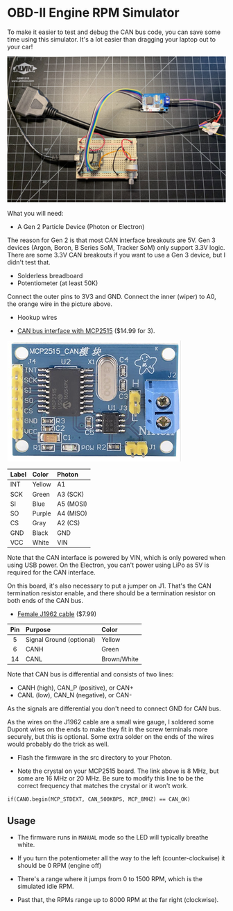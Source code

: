 # OBD-II Engine RPM Simulator

To make it easier to test and debug the CAN bus code, you can save some time using this simulator. It's a lot easier than dragging your laptop out to your car!

![Simulator](images/simulator.jpg)

What you will need:

- A Gen 2 Particle Device (Photon or Electron)

The reason for Gen 2 is that most CAN interface breakouts are 5V. Gen 3 devices (Argon, Boron, B Series SoM, Tracker SoM) only support 3.3V logic. There are some 3.3V CAN breakouts if you want to use a Gen 3 device, but I didn't test that.

- Solderless breadboard
- Potentiometer (at least 50K)

Connect the outer pins to 3V3 and GND. Connect the inner (wiper) to A0, the orange wire in the picture above.

- Hookup wires

- [CAN bus interface with MCP2515](https://www.amazon.com/gp/product/B01IV3ZSKO/ref=ppx_yo_dt_b_search_asin_title) ($14.99 for 3).

![Interface](images/interface.png)

| Label | Color | Photon |
| :--- | :--- | :--- |
| INT | Yellow |  A1 |
| SCK | Green | A3 (SCK) |
| SI | Blue | A5 (MOSI) |
| SO | Purple | A4 (MISO) |
| CS | Gray | A2 (CS) |
| GND | Black | GND |
| VCC | White | VIN |

Note that the CAN interface is powered by VIN, which is only powered when using USB power. On the Electron, you can't power using LiPo as 5V is required for the CAN interface.

On this board, it's also necessary to put a jumper on J1. That's the CAN termination resistor enable, and there should be a termination resistor on both ends of the CAN bus.

- [Female J1962 cable](https://www.amazon.com/dp/B07F16HC12/ref=nav_timeline_asin?_encoding=UTF8) ($7.99)

| Pin   | Purpose | Color |
| :---: | :--- | :--- |
| 5  | Signal Ground (optional) | Yellow |
| 6  | CANH | Green |
| 14 | CANL | Brown/White |  

Note that CAN bus is differential and consists of two lines:

- CANH (high), CAN_P (positive), or CAN+
- CANL (low), CAN_N (negative), or CAN-

As the signals are differential you don't need to connect GND for CAN bus.

As the wires on the J1962 cable are a small wire gauge, I soldered some Dupont wires on the ends to make they fit in the screw terminals more securely, but this is optional. Some extra solder on the ends of the wires would probably do the trick as well.

- Flash the firmware in the src directory to your Photon. 

- Note the crystal on your MCP2515 board. The link above is 8 MHz, but some are 16 MHz or 20 MHz. Be sure to modify this line to be the correct frequency that matches the crystal or it won't work.

```
if(CAN0.begin(MCP_STDEXT, CAN_500KBPS, MCP_8MHZ) == CAN_OK)
```


## Usage

- The firmware runs in `MANUAL` mode so the LED will typically breathe white.

- If you turn the potentiometer all the way to the left (counter-clockwise) it should be 0 RPM (engine off)

- There's a range where it jumps from 0 to 1500 RPM, which is the simulated idle RPM.

- Past that, the RPMs range up to 8000 RPM at the far right (clockwise).


